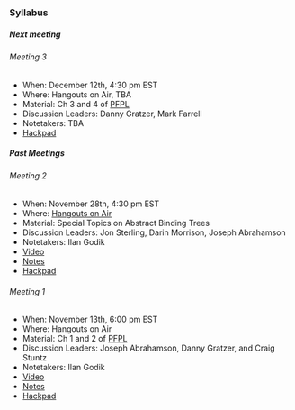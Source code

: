 ### Syllabus

##### Next meeting

###### Meeting 3

- When: December 12th, 4:30 pm EST
- Where: Hangouts on Air, TBA
- Material: Ch 3 and 4 of [PFPL](http://www.cs.cmu.edu/~rwh/plbook/2nded.pdf)
- Discussion Leaders: Danny Gratzer, Mark Farrell
- Notetakers: TBA
- [Hackpad](https://ttsg.hackpad.com/Type-Theory-Study-Group-Meeting-3-Smo7poCD2ql)

##### Past Meetings

###### Meeting 2

- When: November 28th, 4:30 pm EST
- Where: [Hangouts on Air](https://plus.google.com/events/coaei8qku1ligmelabgukagvbpg)
- Material: Special Topics on Abstract Binding Trees
- Discussion Leaders: Jon Sterling, Darin Morrison, Joseph Abrahamson
- Notetakers: Ilan Godik
- [Video](https://youtu.be/jIre_aCCgWM)
- [Notes](https://github.com/type-theory/type-theory-study-group-2015/blob/master/meeting-2-notes.pdf)
- [Hackpad](https://ttsg.hackpad.com/Special-Topics-on-ABTs-with-Jon-Sterling-kH1ERkAFhv2)

###### Meeting 1

- When: November 13th, 6:00 pm EST
- Where: Hangouts on Air
- Material: Ch 1 and 2 of [PFPL](http://www.cs.cmu.edu/~rwh/plbook/2nded.pdf)
- Discussion Leaders: Joseph Abrahamson, Danny Gratzer, and Craig Stuntz
- Notetakers: Ilan Godik
- [Video](https://www.youtube.com/watch?v=5JuOjqCZZTU)
- [Notes](https://github.com/type-theory/type-theory-study-group-2015/blob/master/meeting-1-notes.pdf)
- [Hackpad](https://ttsg.hackpad.com/Type-Theory-Study-Group-Meeting-1-oBuYSKYx4CV)
